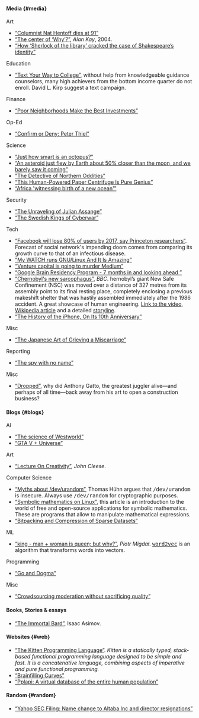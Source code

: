 #### Media {#media}
Art
* [“Columnist Nat Hentoff dies at 91”](https://www.washingtonpost.com/local/obituaries/columnist-nat-hentoff-dies-at-91/2017/01/07/b738a1a2-d54f-11e6-9651-54a0154cf5b3_story.html)
* [“The center of ‘Why’?”](http://www.vpri.org/pdf/m2004002_center.pdf), _Alan Kay_, 2004.
* [“How ‘Sherlock of the library’ cracked the case of Shakespeare’s identity”](https://www.theguardian.com/culture/2017/jan/08/sherlock-holmes-of-the-library-cracks-shakespeare-identity)

Education
* [“Text Your Way to College”](http://www.nytimes.com/2017/01/06/opinion/sunday/text-your-way-to-college.html), without help from knowledgeable guidance counselors, many high achievers from the bottom income quarter do not enroll. David L. Kirp suggest a text campaign. 

Finance
* [“Poor Neighborhoods Make the Best Investments”](http://www.strongtowns.org/journal/2017/1/10/poor-neighborhoods-make-the-best-investment)

Op-Ed
* [“Confirm or Deny: Peter Thiel”](https://www.nytimes.com/2017/01/11/fashion/peter-thiel-confirm-or-deny.html)

Science
* [“Just how smart is an octopus?”](https://www.washingtonpost.com/opinions/just-how-smart-is-an-octopus/2017/01/06/a2f1ed22-acd0-11e6-8b45-f8e493f06fcd_story.html)
* [“An asteroid just flew by Earth about 50% closer than the moon, and we barely saw it coming”](http://www.businessinsider.com/asteroid-flyby-nearer-than-moon-2017-1)
* [“The Detective of Northern Oddities”](https://www.outsideonline.com/2143191/detective-northern-oddities)
* [“This Human-Powered Paper Centrifuge Is Pure Genius”](http://gizmodo.com/this-human-powered-paper-centrifuge-is-pure-genius-1790996940)
* [“Africa 'witnessing birth of a new ocean'”](http://www.bbc.com/news/10415877)

Security
* [“The Unraveling of Julian Assange”](https://www.bloomberg.com/view/articles/2017-01-06/the-unraveling-of-julian-assange)
* [“The Swedish Kings of Cyberwar”](http://www.nybooks.com/articles/2017/01/19/the-swedish-kings-of-cyberwar/)

Tech
* [“Facebook will lose 80% of users by 2017, say Princeton researchers“](https://www.theguardian.com/technology/2014/jan/22/facebook-princeton-researchers-infectious-disease). Forecast of social network's impending doom comes from comparing its growth curve to that of an infectious disease.
* [“My WATCH runs GNU/Linux And It Is Amazing”](https://learntemail.sam.today/blog/my-watch-runs-gnu-linux-and-it-is-amazing/)
* [“Venture capital is going to murder Medium”](https://m.signalvnoise.com/venture-capital-is-going-to-murder-medium-656cbccf4829)
* [“Google Brain Residency Program - 7 months in and looking ahead ”](https://research.googleblog.com/2017/01/google-brain-residency-program-7-months_5.html)
* [“Chernobyl's new sarcophagus”](http://www.bbc.com/future/story/20170101-a-new-tomb-for-the-most-dangerous-disaster-site-in-the-world), _BBC_. hernobyl’s giant New Safe Confinement (NSC) was moved over a distance of 327 metres from its assembly point to its final resting place, completely enclosing a previous makeshift shelter that was hastily assembled immediately after the 1986 accident. A great showcase of human engineering. [Link to the video](https://www.youtube.com/watch?v=dH1bv9fAxiY), [Wikipedia article](https://en.wikipedia.org/wiki/Chernobyl_Nuclear_Power_Plant_sarcophagus) and a detailed [storyline](http://chernobylgallery.com/chernobyl-disaster/sarcophagus/).
* [“The History of the iPhone, On Its 10th Anniversary”](http://www.internethistorypodcast.com/2017/01/the-history-of-the-iphone/)

Misc
* [“The Japanese Art of Grieving a Miscarriage”](https://www.nytimes.com/2017/01/06/well/family/the-japanese-art-of-grieving-a-miscarriage.html)

Reporting
* [“The spy with no name”](http://www.bbc.com/news/magazine-38261956)

Misc
* [“Dropped”](http://grantland.com/features/anthony-gatto-juggling-cirque-du-soleil-jason-fagone/), why did Anthony Gatto, the greatest juggler alive&mdash;and perhaps of all time&mdash;back away from his art to open a construction business?

#### Blogs {#blogs}
AI
* [“The science of Westworld”](https://blog.plan99.net/the-science-of-westworld-ec624585e47)
* [“GTA V + Universe”](https://openai.com/blog/GTA-V-plus-Universe)

Art
* [“Lecture On Creativity”](http://genius.com/John-cleese-lecture-on-creativity-annotated), _John Cleese_.

Computer Science
* [“Myths about /dev/urandom”](http://www.2uo.de/myths-about-urandom), Thomas Hühn argues that <tt>/dev/urandom</tt> is insecure. Always use <tt>/dev/random</tt> for cryptographic purposes.
* [“Symbolic mathematics on Linux”](https://lwn.net/SubscriberLink/710537/31440d3205ea5d83/), this article is an introduction to the world of free and open-source applications for symbolic mathematics. These are programs that allow to manipulate mathematical expressions.
* [“Bitpacking and Compression of Sparse Datasets”](http://moderndescartes.com/essays/bitpacking_compression)

ML
* [“king - man + woman is queen; but why?”](http://p.migdal.pl/2017/01/06/king-man-woman-queen-why.html), _Piotr Migdał_. <tt>[word2vec](https://lamyiowce.github.io/word2viz/)</tt> is an algorithm that transforms words into vectors.

Programming
* [“Go and Dogma”](https://research.swtch.com/dogma)

Misc
* [“Crowdsourcing moderation without sacrificing quality”](https://sideways-view.com/2016/12/02/crowdsourcing-moderation-without-sacrificing-quality/)

#### Books, Stories & essays
* [“The Immortal Bard”](http://www.mayofamily.com/RLM/txt_Asimov_TheImmortalBard.html), Isaac Asimov.

#### Websites {#web}
* [“The Kitten Programming Language”](http://kittenlang.org/). _Kitten is a statically typed, stack-based functional programming language designed to be simple and fast. It is a concatenative language, combining aspects of imperative and pure functional programming._
* [“Brainfilling Curves”](http://www.brainfillingcurves.com/)
* [“Pplapi: A virtual database of the entire human population”](http://pplapi.com/)

#### Random {#random}
* [“Yahoo SEC Filing: Name change to Altaba Inc and director resignations”](https://investor.yahoo.net/secfiling.cfm?filingID=1193125-17-5897&CIK=1011006&soc_src=mail&soc_trk=ma)


